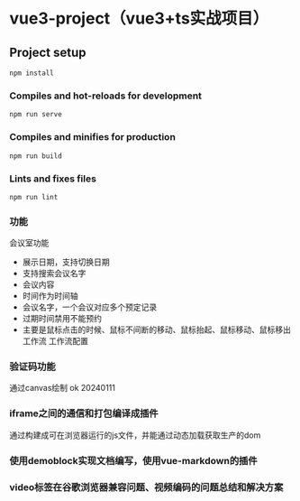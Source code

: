# vue3-project（vue3+ts实战项目）

## Project setup
```
npm install
```

### Compiles and hot-reloads for development
```
npm run serve
```

### Compiles and minifies for production
```
npm run build
```

### Lints and fixes files
```
npm run lint
```

### 功能

会议室功能
+ 展示日期，支持切换日期
+ 支持搜索会议名字
+ 会议内容
+ 时间作为时间轴
+ 会议名字，一个会议对应多个预定记录
+ 过期时间禁用不能预约
+ 主要是鼠标点击的时候、鼠标不间断的移动、鼠标抬起、鼠标移动、鼠标移出
工作流
工作流配置

### 验证码功能
通过canvas绘制 ok 20240111

### iframe之间的通信和打包编译成插件
通过构建成可在浏览器运行的js文件，并能通过动态加载获取生产的dom

### 使用demoblock实现文档编写，使用vue-markdown的插件

### video标签在谷歌浏览器兼容问题、视频编码的问题总结和解决方案


